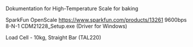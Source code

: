 
Dokumentation for High-Temperature Scale for baking



SparkFun OpenScale
https://www.sparkfun.com/products/13261
 9600bps 8-N-1
CDM21228_Setup.exe (Driver for Windows)


Load Cell - 10kg, Straight Bar (TAL220)

